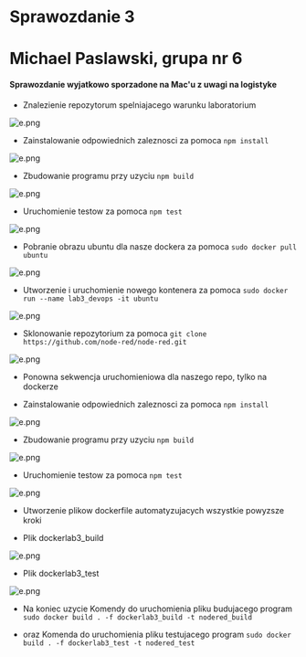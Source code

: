 # Sprawozdanie 3

# Michael Paslawski, grupa nr 6

#### Sprawozdanie wyjatkowo sporzadone na Mac'u z uwagi na logistyke

* Znalezienie repozytorum spelniajacego warunku laboratorium 


![e.png](https://github.com/InzynieriaOprogramowaniaAGH/MDO2022_S/blob/MP401850/ITE/GCL06/MP401850/Lab03/Screenshot%202022-03-30%20at%2012.04.34.png)

* Zainstalowanie odpowiednich zaleznosci za pomoca `npm install`


![e.png](https://github.com/InzynieriaOprogramowaniaAGH/MDO2022_S/blob/MP401850/ITE/GCL06/MP401850/Lab03/Screenshot%202022-03-30%20at%2012.05.38.png)

* Zbudowanie programu przy uzyciu `npm build`


![e.png](https://github.com/InzynieriaOprogramowaniaAGH/MDO2022_S/blob/MP401850/ITE/GCL06/MP401850/Lab03/Screenshot%202022-03-30%20at%2012.06.46.png)

* Uruchomienie testow za pomoca `npm test`


![e.png](https://github.com/InzynieriaOprogramowaniaAGH/MDO2022_S/blob/MP401850/ITE/GCL06/MP401850/Lab03/Screenshot%202022-03-30%20at%2012.09.28.png)

* Pobranie obrazu ubuntu dla nasze dockera za pomoca `sudo docker pull ubuntu`


![e.png](https://github.com/InzynieriaOprogramowaniaAGH/MDO2022_S/blob/MP401850/ITE/GCL06/MP401850/Lab03/Screenshot%202022-03-30%20at%2012.11.29.png)

* Utworzenie i uruchomienie nowego kontenera za pomoca `sudo docker run --name lab3_devops -it ubuntu`


![e.png](https://github.com/InzynieriaOprogramowaniaAGH/MDO2022_S/blob/MP401850/ITE/GCL06/MP401850/Lab03/Screenshot%202022-03-30%20at%2012.13.00.png)

* Sklonowanie repozytorium za pomoca `git clone https://github.com/node-red/node-red.git`


![e.png](https://github.com/InzynieriaOprogramowaniaAGH/MDO2022_S/blob/MP401850/ITE/GCL06/MP401850/Lab03/Screenshot%202022-03-30%20at%2012.19.19.png)

* Ponowna sekwencja uruchomieniowa dla naszego repo, tylko na dockerze

* Zainstalowanie odpowiednich zaleznosci za pomoca `npm install` 


![e.png](https://github.com/InzynieriaOprogramowaniaAGH/MDO2022_S/blob/MP401850/ITE/GCL06/MP401850/Lab03/Screenshot%202022-03-30%20at%2012.26.25.png)

* Zbudowanie programu przy uzyciu `npm build`


![e.png](https://github.com/InzynieriaOprogramowaniaAGH/MDO2022_S/blob/MP401850/ITE/GCL06/MP401850/Lab03/Screenshot%202022-03-30%20at%2012.27.51.png)


* Uruchomienie testow za pomoca `npm test`

![e.png](https://github.com/InzynieriaOprogramowaniaAGH/MDO2022_S/blob/MP401850/ITE/GCL06/MP401850/Lab03/Screenshot%202022-03-30%20at%2012.30.23.png)

* Utworzenie plikow dockerfile automatyzujacych wszystkie powyzsze kroki

* Plik dockerlab3_build

![e.png](https://github.com/InzynieriaOprogramowaniaAGH/MDO2022_S/blob/MP401850/ITE/GCL06/MP401850/Lab03/Screenshot%202022-03-30%20at%2012.48.14.png)

* Plik dockerlab3_test

![e.png](https://github.com/InzynieriaOprogramowaniaAGH/MDO2022_S/blob/MP401850/ITE/GCL06/MP401850/Lab03/Screenshot%202022-03-30%20at%2012.48.33.png)

* Na koniec uzycie Komendy do uruchomienia pliku budujacego program `sudo docker build . -f dockerlab3_build -t nodered_build`


* oraz Komenda do uruchomienia pliku testujacego program `sudo docker build . -f dockerlab3_test -t nodered_test`








